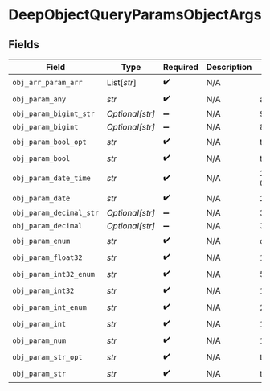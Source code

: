 # DeepObjectQueryParamsObjectArgs


## Fields

| Field                          | Type                           | Required                       | Description                    | Example                        |
| ------------------------------ | ------------------------------ | ------------------------------ | ------------------------------ | ------------------------------ |
| `obj_arr_param_arr`            | List[*str*]                    | :heavy_check_mark:             | N/A                            |                                |
| `obj_param_any`                | *str*                          | :heavy_check_mark:             | N/A                            | any                            |
| `obj_param_bigint_str`         | *Optional[str]*                | :heavy_minus_sign:             | N/A                            | 9223372036854775808            |
| `obj_param_bigint`             | *Optional[str]*                | :heavy_minus_sign:             | N/A                            | 8821239038968084               |
| `obj_param_bool_opt`           | *str*                          | :heavy_check_mark:             | N/A                            | true                           |
| `obj_param_bool`               | *str*                          | :heavy_check_mark:             | N/A                            | true                           |
| `obj_param_date_time`          | *str*                          | :heavy_check_mark:             | N/A                            | 2020-01-01T00:00:00.000000001Z |
| `obj_param_date`               | *str*                          | :heavy_check_mark:             | N/A                            | 2020-01-01                     |
| `obj_param_decimal_str`        | *Optional[str]*                | :heavy_minus_sign:             | N/A                            | 3.14159265358979344719667586   |
| `obj_param_decimal`            | *Optional[str]*                | :heavy_minus_sign:             | N/A                            | 3.141592653589793              |
| `obj_param_enum`               | *str*                          | :heavy_check_mark:             | N/A                            | one                            |
| `obj_param_float32`            | *str*                          | :heavy_check_mark:             | N/A                            | 1.1                            |
| `obj_param_int32_enum`         | *str*                          | :heavy_check_mark:             | N/A                            | 55                             |
| `obj_param_int32`              | *str*                          | :heavy_check_mark:             | N/A                            | 1                              |
| `obj_param_int_enum`           | *str*                          | :heavy_check_mark:             | N/A                            | 2                              |
| `obj_param_int`                | *str*                          | :heavy_check_mark:             | N/A                            | 1                              |
| `obj_param_num`                | *str*                          | :heavy_check_mark:             | N/A                            | 1.1                            |
| `obj_param_str_opt`            | *str*                          | :heavy_check_mark:             | N/A                            | testOptional                   |
| `obj_param_str`                | *str*                          | :heavy_check_mark:             | N/A                            | test                           |
